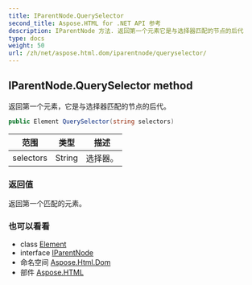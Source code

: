 ```yaml
---
title: IParentNode.QuerySelector
second_title: Aspose.HTML for .NET API 参考
description: IParentNode 方法. 返回第一个元素它是与选择器匹配的节点的后代
type: docs
weight: 50
url: /zh/net/aspose.html.dom/iparentnode/queryselector/
---
```

## IParentNode.QuerySelector method

返回第一个元素，它是与选择器匹配的节点的后代。

```csharp
public Element QuerySelector(string selectors)
```

| 范围 | 类型 | 描述 |
| --- | --- | --- |
| selectors | String | 选择器。 |

### 返回值

返回第一个匹配的元素。

### 也可以看看

* class [Element](../../element/)
* interface [IParentNode](../)
* 命名空间 [Aspose.Html.Dom](../../iparentnode/)
* 部件 [Aspose.HTML](../../../)


